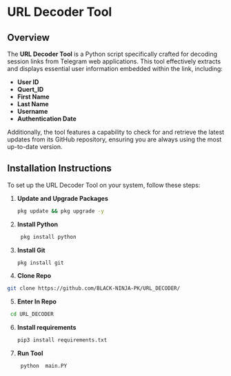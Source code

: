 # URL Decoder Tool

## Overview
The **URL Decoder Tool** is a Python script specifically crafted for decoding session links from Telegram web applications. This tool effectively extracts and displays essential user information embedded within the link, including:

- **User ID**
- **Quert_ID**
- **First Name**
- **Last Name**
- **Username**
- **Authentication Date**

Additionally, the tool features a capability to check for and retrieve the latest updates from its GitHub repository, ensuring you are always using the most up-to-date version.

## Installation Instructions

To set up the URL Decoder Tool on your system, follow these steps:

1. **Update and Upgrade Packages**
   ```bash
   pkg update && pkg upgrade -y
   ```
2. **Install Python**
    ```bash
     pkg install python
    ```
3. **Install Git**
   ```bash
   pkg install git
   ```
4. **Clone Repo**
 ```bash
 git clone https://github.com/BLACK-NINJA-PK/URL_DECODER/
```
5. **Enter In Repo**
  ```bash
   cd URL_DECODER
 ```
6. **Install requirements**
   ```bash
   pip3 install requirements.txt
   ```
7. **Run Tool**
   ```bash
    python  main.PY
   ```














   
   
   
   
